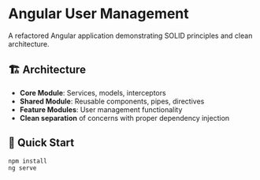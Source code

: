# Angular User Management

A refactored Angular application demonstrating SOLID principles and clean architecture.

## 🏗️ Architecture

- **Core Module**: Services, models, interceptors
- **Shared Module**: Reusable components, pipes, directives  
- **Feature Modules**: User management functionality
- **Clean separation** of concerns with proper dependency injection

## 🚀 Quick Start

```bash
npm install
ng serve